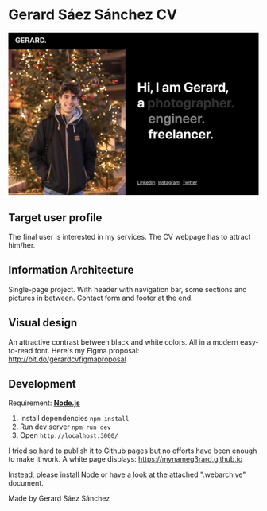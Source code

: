# Gerard Sáez Sánchez CV
![Screenshot](./screenshot.png)

## Target user profile
The final user is interested in my services. The CV webpage has to attract him/her.

## Information Architecture
Single-page project. With header with navigation bar, some sections and pictures in between. Contact form and footer at the end.

## Visual design
An attractive contrast between black and white colors. All in a modern easy-to-read font.
Here's my Figma proposal:
http://bit.do/gerardcvfigmaproposal

## Development
Requirement: [**Node.js**](https://nodejs.org/)
1. Install dependencies `npm install`
2. Run dev server `npm run dev`
3. Open `http://localhost:3000/`

I tried so hard to publish it to Github pages but no efforts have been enough to make it work. A white page displays:
https://mynameg3rard.github.io

Instead, please install Node or have a look at the attached ".webarchive" document.

Made by Gerard Sáez Sánchez